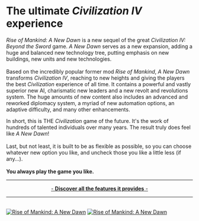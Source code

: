 # The ultimate _Civilization IV_ experience

_Rise of Mankind: A New Dawn_ is a new sequel of the great _Civilization IV: Beyond the Sword_ game. _A New Dawn_ serves as a new expansion, adding a huge and balanced new technology tree, putting emphasis on new buildings, new units and new technologies.<br>
<br>
Based on the incredibly popular former mod  _Rise of Mankind_, _A New Dawn_ transforms _Civilization IV_, reaching to new heights and giving the players the best _Civilization_ experience of all time.
It contains a powerful and vastly superior new AI, charismatic new leaders and a new revolt and revolutions system. The huge amounts of new content also includes an advanced and reworked diplomacy system, a myriad of new automation options, an adaptive difficulty, and many other enhancements.

In short, this is THE _Civilization_ game of the future. It's the work of hundreds of talented individuals over many years. The result truly does feel like _A New Dawn_!<br>
<br>
Last, but not least, it is built to be as flexible as possible, so you can choose whatever new option you like, and uncheck those you like a little less (if any...).<br>
<br>
**You always play the game you like.**<br>
<hr>
<center><a href="{{ site.url }}/pages/features/">- <strong>Discover all the features it provides</strong> -</center>
<hr><br>
<a href="http://www.moddb.com/mods/rise-of-mankind-a-new-dawn" title="View Rise of Mankind: A New Dawn on Mod DB" target="_blank"><img src="http://button.moddb.com/popularity/medium/mods/14429.png" alt="Rise of Mankind: A New Dawn" /></a>
<a href="http://www.moddb.com/mods/rise-of-mankind-a-new-dawn" title="View Rise of Mankind: A New Dawn on Mod DB" target="_blank"><img src="http://button.moddb.com/rating/medium/mods/14429.png" alt="Rise of Mankind: A New Dawn" /></a>
